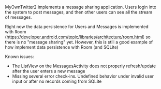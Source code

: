 MyOwnTwitter2 implements a message sharing application. Users login into the system to post messages, and then other users can see all the stream of messages.

Right now the data persistence for Users and Messages is implemented with Room (https://developer.android.com/topic/libraries/architecture/room.html) so there is no "message sharing" yet. However, this is still a good example of how implement data persistence with Room (and SQLite)


Known issues:

- The ListView on the MessagesActivity does not properly refresh/update after the user enters a new message
- Missing several error check-ins. Undefined behavior under invalid user input or after no records coming from SQLite
 


